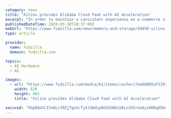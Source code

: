 ```yaml
---
category: news
title: "Xilinx provides Alibaba Cloud FaaS with AI Acceleration"
excerpt: "In order to maintain a consistent experience on e-commerce sites, oversight on images is required and creates a large AI inference compute workload. Alibaba historically used GPUs to run Yolo-v2 Tiny with Float32 data type to understand the content in tens of millions of images every day. As the architecture was not well optimized, the GPU ..."
publishedDateTime: 2020-03-10T10:37:00Z
webUrl: "https://www.fudzilla.com/news/memory-and-storage/50450-xilinx-provides-alibaba-cloud-faas-with-ai-acceleration"
type: article

provider:
  name: Fudzilla
  domain: fudzilla.com

topics:
  - AI Hardware
  - AI

images:
  - url: "https://www.fudzilla.com/media/k2/items/cache/c7ae68805af1193525566aed721d1123_L.jpg"
    width: 620
    height: 465
    title: "Xilinx provides Alibaba Cloud FaaS with AI Acceleration"

secured: "hGpDQa5CIYoQLif0ZjTgnX/fjXJ2WdLp8G5kSNUik6Ln3dSrda6yiH00qD56q9qMV6W+JFnOKmspkZupBD2fTKG9e02mflhiFwgi0f3DI0m2tTHazXhNQ5PigWt3AbVAwUKsqNmXh6zvmXzR797jlPbxDYzILjJm5V3lgzDL325uQ0DGYzDZER05imlwV9UFLC0dbEs0hk4yt4iNpNgOBgaY9mg8L1NYVAp5QCSwAZlYm22wVmxIySZO/Fus/oxS7dXXh77ZRzlbLzBReUqvKDoRvaT//51j28LuzwPdi6ERqA85qhPSAm13ZPl2eOAC;hNrkiDn6FK6T1HnGfJ/D+A=="
---
```


